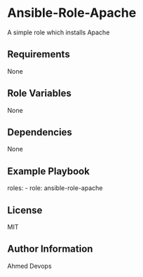 Ansible-Role-Apache
=========
A simple role which installs Apache

Requirements
------------
None

Role Variables
--------------
None

Dependencies
------------
None

Example Playbook
----------------
  roles:
    - role: ansible-role-apache

License
-------
MIT

Author Information
------------------
Ahmed Devops



